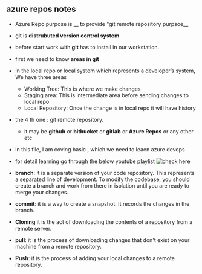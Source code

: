 ## azure repos notes

* Azure Repo purpose is __ to provide "git remote repository purpsoe__

* git  is __distrubuted version control system__

* before start work with __git__ has to install in our workstation.

* first we need to know __areas in git__

* In the local repo or local system which represents a developer’s system, We have three areas
  * Working Tree: This is where we make changes
  * Staging area: This is intermediate area before sending changes to local repo
  * Local Repository: Once the change is in local repo it will have history

* the 4 th one : git remote repository.
  * it may be __github__ or __bitbucket__ or __gitlab__ or __Azure Repos__ or any other etc


* in this file, I am coving basic , which we need to leaen azure devops

* for detail learning go through the below youtube playlist ![check here](https://www.youtube.com/watch?v=_be8L71MF58&list=PLQ0t4AtIOGpreAc397qiuApK22xaCIQfH)


*  __branch__: it  is a separate version of your code repository. This represents a separated line of development. To modify the codebase, you should create a branch and work from there in isolation until you are ready to merge your changes.

* __commit__: it is a way to create a snapshot. It records the changes in the branch.
* __Cloning__ it  is the act of downloading the contents of a repository from a remote server.
* __pull__: it is the process of downloading changes that don't exist on your machine from a remote repository.
* __Push__: it  is the process of adding your local changes to a remote repository.


